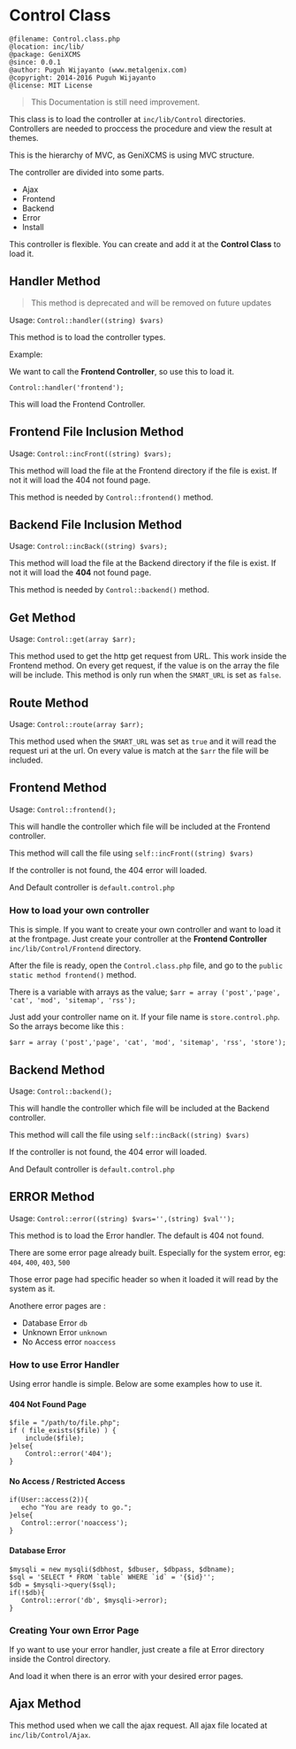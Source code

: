 # Control Class

```
@filename: Control.class.php
@location: inc/lib/
@package: GeniXCMS
@since: 0.0.1
@author: Puguh Wijayanto (www.metalgenix.com)
@copyright: 2014-2016 Puguh Wijayanto
@license: MIT License
```

> This Documentation is still need improvement.

This class is to load the controller at `inc/lib/Control` directories. Controllers are needed to proccess the procedure and view the result at themes. 

This is the hierarchy of MVC, as GeniXCMS is using MVC structure. 

The controller are divided into some parts.

- Ajax
- Frontend
- Backend
- Error
- Install

This controller is flexible. You can create and add it at the **Control Class** to load it. 

## Handler Method

> This method is deprecated and will be removed on future updates

Usage: `Control::handler((string) $vars)`

This method is to load the controller types.

Example: 

We want to call the **Frontend Controller**, so use this to load it. 

`Control::handler('frontend');`

This will load the Frontend Controller.

## Frontend File Inclusion Method

Usage: `Control::incFront((string) $vars);`

This method will load the file at the Frontend directory if the file is exist. If not it will load the 404 not found page. 

This method is needed by `Control::frontend()` method. 



## Backend File Inclusion Method

Usage: `Control::incBack((string) $vars);`

This method will load the file at the Backend directory if the file is exist. If not it will load the **404** not found page. 

This method is needed by `Control::backend()` method. 

## Get Method 

Usage: `Control::get(array $arr);`

This method used to get the http get request from URL. This work inside the Frontend method. On every get request, if the value is on the array the file will be include. This method is only run when the `SMART_URL` is set as `false`.

## Route Method

Usage: `Control::route(array $arr);`

This method used when the `SMART_URL` was set as `true` and it will read the request uri at the url. On every value is match at the `$arr` the file will be included.


## Frontend Method

Usage: `Control::frontend();`

This will handle the controller which file will be included at the Frontend controller.

This method will call the file using `self::incFront((string) $vars)`

If the controller is not found, the 404 error will loaded.

And Default controller is `default.control.php`


### How to load your own controller

This is simple. If you want to create your own controller and want to load it at the frontpage. Just create your controller at the **Frontend Controller** `inc/lib/Control/Frontend` directory. 

After the file is ready, open the `Control.class.php` file, and go to the `public static method frontend()` method. 

There is a variable with arrays as the value; 
`$arr = array ('post','page', 'cat', 'mod', 'sitemap', 'rss');`

Just add your controller name on it. If your file name is `store.control.php`. So the arrays become like this :

`$arr = array ('post','page', 'cat', 'mod', 'sitemap', 'rss', 'store');`


## Backend Method

Usage: `Control::backend();`

This will handle the controller which file will be included at the Backend controller.

This method will call the file using `self::incBack((string) $vars)`

If the controller is not found, the 404 error will loaded.

And Default controller is `default.control.php`



## ERROR Method

Usage: `Control::error((string) $vars='',(string) $val'');`


This method is to load the Error handler. The default is 404 not found. 

There are some error page already built. Especially for the system error, eg: `404`, `400`, `403`, `500`

Those error page had specific header so when it loaded it will read by the system as it.

Anothere error pages are : 

- Database Error `db`
- Unknown Error `unknown`
- No Access error `noaccess`

### How to use Error Handler

Using error handle is simple. Below are some examples how to use it.

#### 404 Not Found Page
```
$file = "/path/to/file.php";
if ( file_exists($file) ) {
    include($file);
}else{
    Control::error('404');
}
```


#### No Access / Restricted Access

```
if(User::access(2)){
   echo "You are ready to go.";
}else{
   Control::error('noaccess');
}
```


#### Database Error 

```
$mysqli = new mysqli($dbhost, $dbuser, $dbpass, $dbname);
$sql = 'SELECT * FROM `table` WHERE `id` = '{$id}'';
$db = $mysqli->query($sql);
if(!$db){
   Control::error('db', $mysqli->error);
}
```



### Creating Your own Error Page

If yo want to use your error handler, just create a file at Error directory inside the Control directory.

And load it when there is an error with your desired error pages.


## Ajax Method

This method used when we call the ajax request. All ajax file located at `inc/lib/Control/Ajax`. 

